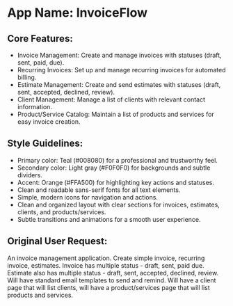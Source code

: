 # **App Name**: InvoiceFlow

## Core Features:

- Invoice Management: Create and manage invoices with statuses (draft, sent, paid, due).
- Recurring Invoices: Set up and manage recurring invoices for automated billing.
- Estimate Management: Create and send estimates with statuses (draft, sent, accepted, declined, review).
- Client Management: Manage a list of clients with relevant contact information.
- Product/Service Catalog: Maintain a list of products and services for easy invoice creation.

## Style Guidelines:

- Primary color: Teal (#008080) for a professional and trustworthy feel.
- Secondary color: Light gray (#F0F0F0) for backgrounds and subtle dividers.
- Accent: Orange (#FFA500) for highlighting key actions and statuses.
- Clean and readable sans-serif fonts for all text elements.
- Simple, modern icons for navigation and actions.
- Clean and organized layout with clear sections for invoices, estimates, clients, and products/services.
- Subtle transitions and animations for a smooth user experience.

## Original User Request:
An invoice management application. Create simple invoice, recurring invoice, estimates. Invoice has multiple status - draft, sent, paid due. Estimate also has multiple status - draft, sent, accepted, declined, review. Will have standard email templates to send and remind. Will have a client page that will list clients, will have a product/services page that will list products and services.
  